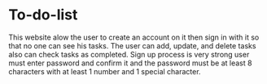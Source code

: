 # To-do-list
This website alow the user to create an account on it then sign in with it so that no one can see his tasks. 
The user can add, update, and delete tasks also can check tasks as completed. 
Sign up process is very strong user must enter password and confirm it and the password must be at least 8 characters with at least 1 number and 1 special character.
